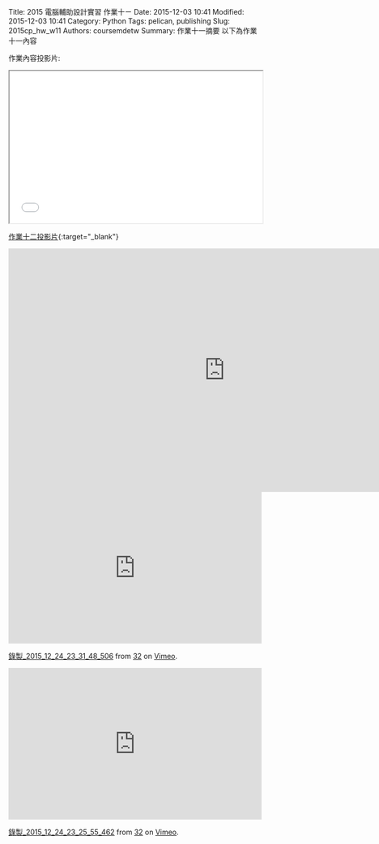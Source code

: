 Title: 2015 電腦輔助設計實習 作業十ㄧ
Date: 2015-12-03 10:41
Modified: 2015-12-03 10:41
Category: Python
Tags: pelican, publishing
Slug: 2015cp_hw_w11
Authors: coursemdetw
Summary: 作業十一摘要
以下為作業十一內容

作業內容投影片:

<iframe src="40323132_cp_w11.html" width="500" height="300"></iframe>

[作業十二投影片](40323143_cp_w11.html){:target="_blank"}


 
<iframe width="854" height="480" src="https://www.youtube.com/embed/6qI-bs4snk8" frameborder="0" allowfullscreen></iframe>


<iframe src="https://player.vimeo.com/video/151229673" width="500" height="299" frameborder="0" webkitallowfullscreen mozallowfullscreen allowfullscreen></iframe> <p><a href="https://vimeo.com/151229673">錄製_2015_12_24_23_31_48_506</a> from <a href="https://vimeo.com/user47497810">32</a> on <a href="https://vimeo.com">Vimeo</a>.</p>
<iframe src="https://player.vimeo.com/video/151229674" width="500" height="299" frameborder="0" webkitallowfullscreen mozallowfullscreen allowfullscreen></iframe> <p><a href="https://vimeo.com/151229674">錄製_2015_12_24_23_25_55_462</a> from <a href="https://vimeo.com/user47497810">32</a> on <a href="https://vimeo.com">Vimeo</a>.</p>